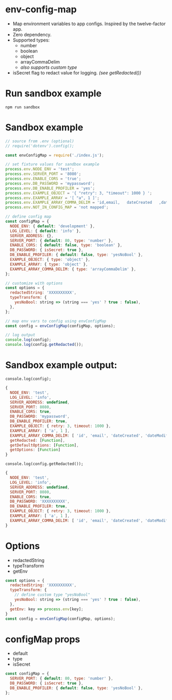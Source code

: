 # env-config-map
- Map environment variables to app configs. Inspired by the twelve-factor app.
- Zero dependency.
- Supported types:
  - number
  - boolean
  - object
  - arrayCommaDelim
  - *also supports custom type*
- isSecret flag to redact value for logging. *(see getRedacted())*

# Run sandbox example
```console
npm run sandbox
```

# Sandbox example
```js
// source from .env (optional)
// require('dotenv').config();

const envConfigMap = require('./index.js');

// set fixture values for sandbox example
process.env.NODE_ENV = 'test';
process.env.SERVER_PORT = '8080';
process.env.ENABLE_CORS = 'true';
process.env.DB_PASSWORD = 'mypassword';
process.env.DB_ENABLE_PROFILER = 'yes';
process.env.EXAMPLE_OBJECT = '{ "retry": 3, "timeout": 1000 } ';
process.env.EXAMPLE_ARRAY = '[ "a", 1 ]';
process.env.EXAMPLE_ARRAY_COMMA_DELIM = 'id,email,   dateCreated   ,dateModified';
process.env.NOT_IN_CONFIG_MAP = 'not mapped';

// define config map
const configMap = {
  NODE_ENV: { default: 'development' },
  LOG_LEVEL: { default: 'info' },
  SERVER_ADDRESS: {},
  SERVER_PORT: { default: 80, type: 'number' },
  ENABLE_CORS: { default: false, type: 'boolean' },
  DB_PASSWORD: { isSecret: true },
  DB_ENABLE_PROFILER: { default: false, type: 'yesNoBool' },
  EXAMPLE_OBJECT: { type: 'object' },
  EXAMPLE_ARRAY: { type: 'object' },
  EXAMPLE_ARRAY_COMMA_DELIM: { type: 'arrayCommaDelim' },
};

// customize with options
const options = {
  redactedString: 'XXXXXXXXXX',
  typeTransform: {
    yesNoBool: string => (string === 'yes' ? true : false),
  },
};

// map env vars to config using envConfigMap
const config = envConfigMap(configMap, options);

// log output
console.log(config);
console.log(config.getRedacted());
```

# Sandbox example output:
`console.log(config);`
```js
{ 
  NODE_ENV: 'test',
  LOG_LEVEL: 'info',
  SERVER_ADDRESS: undefined,
  SERVER_PORT: 8080,
  ENABLE_CORS: true,
  DB_PASSWORD: 'mypassword',
  DB_ENABLE_PROFILER: true,
  EXAMPLE_OBJECT: { retry: 3, timeout: 1000 },
  EXAMPLE_ARRAY: [ 'a', 1 ],
  EXAMPLE_ARRAY_COMMA_DELIM: [ 'id', 'email', 'dateCreated', 'dateModified' ],
  getRedacted: [Function],
  getDefaultOptions: [Function],
  getOptions: [Function]
}
```
`console.log(config.getRedacted());`
```js
{ 
  NODE_ENV: 'test',
  LOG_LEVEL: 'info',
  SERVER_ADDRESS: undefined,
  SERVER_PORT: 8080,
  ENABLE_CORS: true,
  DB_PASSWORD: 'XXXXXXXXXX',
  DB_ENABLE_PROFILER: true,
  EXAMPLE_OBJECT: { retry: 3, timeout: 1000 },
  EXAMPLE_ARRAY: [ 'a', 1 ],
  EXAMPLE_ARRAY_COMMA_DELIM: [ 'id', 'email', 'dateCreated', 'dateModified' ]
}
```

# Options
- redactedString
- typeTransform
- getEnv

```js
const options = {
  redactedString: 'XXXXXXXXXX',
  typeTransform: {
    // define custom type "yesNoBool"
    yesNoBool: string => (string === 'yes' ? true : false),
  },
  getEnv: key => process.env[key];
}
const config = envConfigMap(configMap, options);
```

# configMap props
- default
- type
- isSecret

```js
const configMap = {
  SERVER_PORT: { default: 80, type: 'number' },
  DB_PASSWORD: { isSecret: true },
  DB_ENABLE_PROFILER: { default: false, type: 'yesNoBool' },
};
```